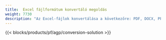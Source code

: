 ```yaml
---
title:  Excel fájlformátum konvertáló megoldás
weight: 7730
description: "Az Excel-fájlok konvertálása a következőre: PDF, DOCX, PPTX, XLS, XLSX, XLSM, XLSB, ODS, ODS, ODS, 38173481, 38173481, 38173481 3481, JPG, BMP, PNG, SVG, TIFF, XPS, MHTML és Markdown."
---
```

{{< blocks/products/pf/agp/conversion-solution >}} 

